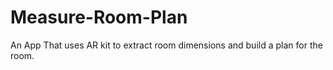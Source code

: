 # Measure-Room-Plan
An App That uses AR kit to extract room dimensions and build a plan for the room.

